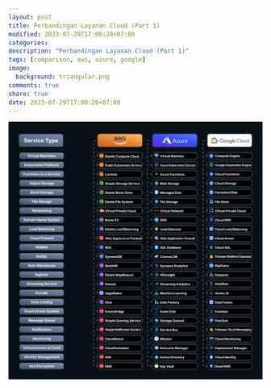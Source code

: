 ```yaml
---
layout: post
title: Perbandingan Layanan Cloud (Part 1)
modified: 2023-07-29T17:00:28+07:00
categories:
description: "Perbandingan Layanan Cloud (Part 1)"
tags: [comparison, aws, azure, google]
image:
  background: triangular.png
comments: true
share: true
date: 2023-07-29T17:00:28+07:00
---
```


![cheatsheet-perbandingan-layanan-cloud](/images/2023/comparison-cloud-services.jpg)

